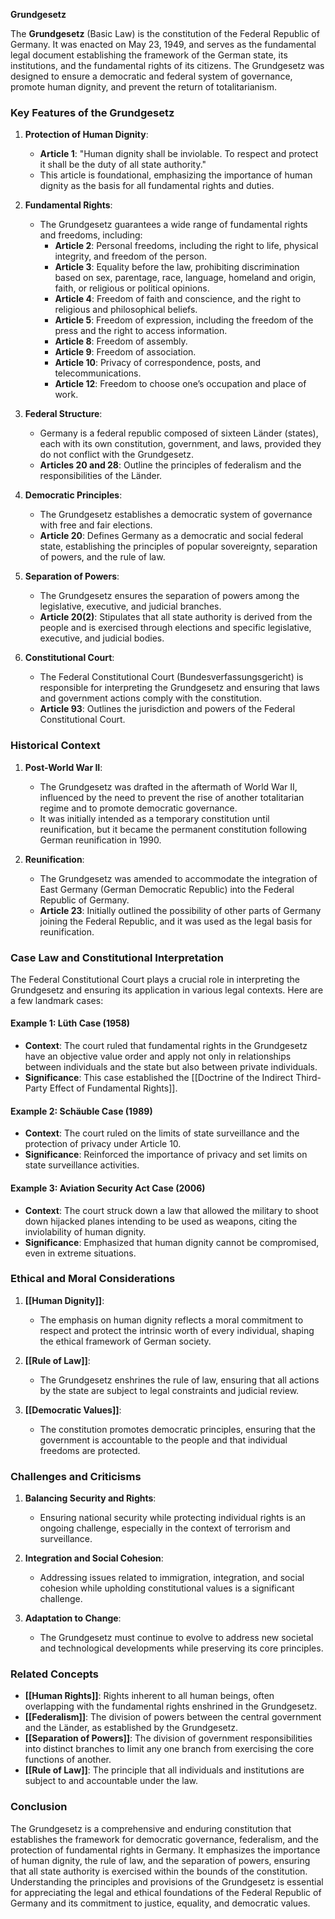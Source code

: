 **Grundgesetz**

The **Grundgesetz** (Basic Law) is the constitution of the Federal Republic of Germany. It was enacted on May 23, 1949, and serves as the fundamental legal document establishing the framework of the German state, its institutions, and the fundamental rights of its citizens. The Grundgesetz was designed to ensure a democratic and federal system of governance, promote human dignity, and prevent the return of totalitarianism.

### Key Features of the Grundgesetz

1. **Protection of Human Dignity**:
   - **Article 1**: "Human dignity shall be inviolable. To respect and protect it shall be the duty of all state authority."
   - This article is foundational, emphasizing the importance of human dignity as the basis for all fundamental rights and duties.

2. **Fundamental Rights**:
   - The Grundgesetz guarantees a wide range of fundamental rights and freedoms, including:
     - **Article 2**: Personal freedoms, including the right to life, physical integrity, and freedom of the person.
     - **Article 3**: Equality before the law, prohibiting discrimination based on sex, parentage, race, language, homeland and origin, faith, or religious or political opinions.
     - **Article 4**: Freedom of faith and conscience, and the right to religious and philosophical beliefs.
     - **Article 5**: Freedom of expression, including the freedom of the press and the right to access information.
     - **Article 8**: Freedom of assembly.
     - **Article 9**: Freedom of association.
     - **Article 10**: Privacy of correspondence, posts, and telecommunications.
     - **Article 12**: Freedom to choose one’s occupation and place of work.

3. **Federal Structure**:
   - Germany is a federal republic composed of sixteen Länder (states), each with its own constitution, government, and laws, provided they do not conflict with the Grundgesetz.
   - **Articles 20 and 28**: Outline the principles of federalism and the responsibilities of the Länder.

4. **Democratic Principles**:
   - The Grundgesetz establishes a democratic system of governance with free and fair elections.
   - **Article 20**: Defines Germany as a democratic and social federal state, establishing the principles of popular sovereignty, separation of powers, and the rule of law.

5. **Separation of Powers**:
   - The Grundgesetz ensures the separation of powers among the legislative, executive, and judicial branches.
   - **Article 20(2)**: Stipulates that all state authority is derived from the people and is exercised through elections and specific legislative, executive, and judicial bodies.

6. **Constitutional Court**:
   - The Federal Constitutional Court (Bundesverfassungsgericht) is responsible for interpreting the Grundgesetz and ensuring that laws and government actions comply with the constitution.
   - **Article 93**: Outlines the jurisdiction and powers of the Federal Constitutional Court.

### Historical Context

1. **Post-World War II**:
   - The Grundgesetz was drafted in the aftermath of World War II, influenced by the need to prevent the rise of another totalitarian regime and to promote democratic governance.
   - It was initially intended as a temporary constitution until reunification, but it became the permanent constitution following German reunification in 1990.

2. **Reunification**:
   - The Grundgesetz was amended to accommodate the integration of East Germany (German Democratic Republic) into the Federal Republic of Germany.
   - **Article 23**: Initially outlined the possibility of other parts of Germany joining the Federal Republic, and it was used as the legal basis for reunification.

### Case Law and Constitutional Interpretation

The Federal Constitutional Court plays a crucial role in interpreting the Grundgesetz and ensuring its application in various legal contexts. Here are a few landmark cases:

#### Example 1: **Lüth Case (1958)**
   - **Context**: The court ruled that fundamental rights in the Grundgesetz have an objective value order and apply not only in relationships between individuals and the state but also between private individuals.
   - **Significance**: This case established the [[Doctrine of the Indirect Third-Party Effect of Fundamental Rights]].

#### Example 2: **Schäuble Case (1989)**
   - **Context**: The court ruled on the limits of state surveillance and the protection of privacy under Article 10.
   - **Significance**: Reinforced the importance of privacy and set limits on state surveillance activities.

#### Example 3: **Aviation Security Act Case (2006)**
   - **Context**: The court struck down a law that allowed the military to shoot down hijacked planes intending to be used as weapons, citing the inviolability of human dignity.
   - **Significance**: Emphasized that human dignity cannot be compromised, even in extreme situations.

### Ethical and Moral Considerations

1. **[[Human Dignity]]**:
   - The emphasis on human dignity reflects a moral commitment to respect and protect the intrinsic worth of every individual, shaping the ethical framework of German society.

2. **[[Rule of Law]]**:
   - The Grundgesetz enshrines the rule of law, ensuring that all actions by the state are subject to legal constraints and judicial review.

3. **[[Democratic Values]]**:
   - The constitution promotes democratic principles, ensuring that the government is accountable to the people and that individual freedoms are protected.

### Challenges and Criticisms

1. **Balancing Security and Rights**:
   - Ensuring national security while protecting individual rights is an ongoing challenge, especially in the context of terrorism and surveillance.

2. **Integration and Social Cohesion**:
   - Addressing issues related to immigration, integration, and social cohesion while upholding constitutional values is a significant challenge.

3. **Adaptation to Change**:
   - The Grundgesetz must continue to evolve to address new societal and technological developments while preserving its core principles.

### Related Concepts

- **[[Human Rights]]**: Rights inherent to all human beings, often overlapping with the fundamental rights enshrined in the Grundgesetz.
- **[[Federalism]]**: The division of powers between the central government and the Länder, as established by the Grundgesetz.
- **[[Separation of Powers]]**: The division of government responsibilities into distinct branches to limit any one branch from exercising the core functions of another.
- **[[Rule of Law]]**: The principle that all individuals and institutions are subject to and accountable under the law.

### Conclusion

The Grundgesetz is a comprehensive and enduring constitution that establishes the framework for democratic governance, federalism, and the protection of fundamental rights in Germany. It emphasizes the importance of human dignity, the rule of law, and the separation of powers, ensuring that all state authority is exercised within the bounds of the constitution. Understanding the principles and provisions of the Grundgesetz is essential for appreciating the legal and ethical foundations of the Federal Republic of Germany and its commitment to justice, equality, and democratic values.